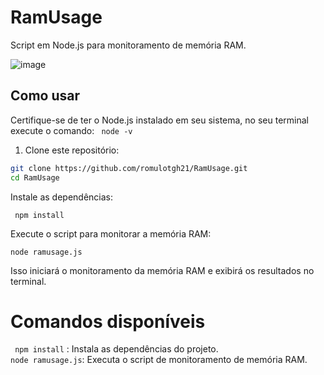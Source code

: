 # RamUsage

Script em Node.js para monitoramento de memória RAM.

![image](https://user-images.githubusercontent.com/85138285/224115842-991a8912-74e5-4e61-838f-d429198ef230.png)

## Como usar

Certifique-se de ter o Node.js instalado em seu sistema, no seu terminal execute o comando: 
`` node -v`` 

1. Clone este repositório:

```bash
git clone https://github.com/romulotgh21/RamUsage.git
cd RamUsage
````

Instale as dependências:
```
 npm install
 ```
Execute o script para monitorar a memória RAM:

```
node ramusage.js
 ```
Isso iniciará o monitoramento da memória RAM e exibirá os resultados no terminal.

# Comandos disponíveis
```` npm install```` : Instala as dependências do projeto. <br>
```node ramusage.js```: Executa o script de monitoramento de memória RAM.

